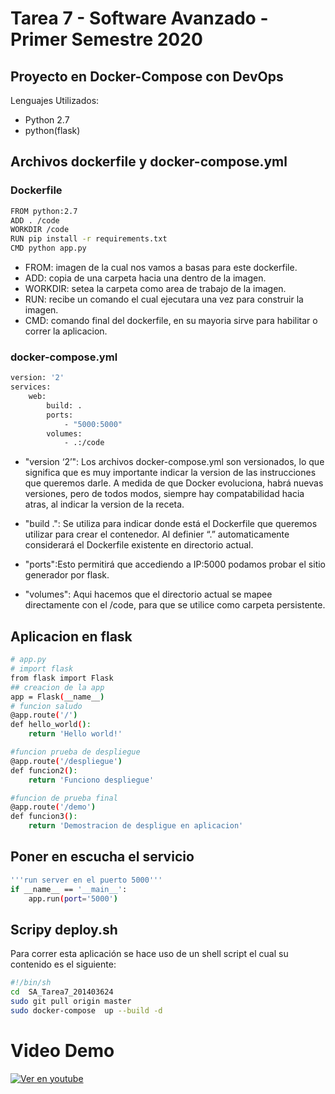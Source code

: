 # Tarea 7 - Software Avanzado - Primer Semestre 2020 
##  Proyecto en Docker-Compose con DevOps
Lenguajes Utilizados:
  - Python 2.7
  - python(flask)


## Archivos dockerfile y docker-compose.yml

### Dockerfile
```bash
FROM python:2.7
ADD . /code
WORKDIR /code
RUN pip install -r requirements.txt
CMD python app.py
```

- FROM: imagen de la cual nos vamos a basas para este dockerfile.
- ADD: copia de una carpeta hacia una dentro de la imagen.
- WORKDIR: setea la carpeta como area de trabajo de la imagen.
- RUN: recibe un comando el cual ejecutara una vez para construir la imagen.
- CMD: comando final del dockerfile, en su mayoria sirve para habilitar o correr la aplicacion.
### docker-compose.yml
```bash
version: '2'
services:
    web:
        build: .
        ports:
            - "5000:5000"
        volumes:
            - .:/code
```

- "version ‘2’": Los archivos docker-compose.yml son versionados, lo que significa que es muy importante indicar la version de las instrucciones que queremos darle. A medida de que Docker evoluciona, habrá nuevas versiones, pero de todos modos, siempre hay compatabilidad hacia atras, al indicar la version de la receta.

- "build .": Se utiliza para indicar donde está el Dockerfile que queremos utilizar para crear el contenedor. Al definier “.” automaticamente considerará el Dockerfile existente en directorio actual.

- "ports":Esto permitirá que accediendo a IP:5000 podamos probar el sitio generador por flask.

- "volumes": Aqui hacemos que el directorio actual se mapee directamente con el /code, para que se utilice como carpeta persistente.

## Aplicacion en flask

```bash
# app.py
# import flask
from flask import Flask
## creacion de la app
app = Flask(__name__)
# funcion saludo
@app.route('/')
def hello_world():
    return 'Hello world!'

#funcion prueba de despliegue
@app.route('/despliegue')
def funcion2():
    return 'Funciono despliegue'

#funcion de prueba final
@app.route('/demo')
def funcion3():
    return 'Demostracion de despligue en aplicacion'
```

## Poner en escucha el servicio

```bash 
'''run server en el puerto 5000'''
if __name__ == '__main__':
    app.run(port='5000')
```

## Scripy deploy.sh

Para correr esta aplicación se hace uso de un shell script el cual su contenido es el siguiente:
```bash 
#!/bin/sh
cd  SA_Tarea7_201403624
sudo git pull origin master
sudo docker-compose  up --build -d
```
# Video Demo
   [![Ver en youtube](https://img.youtube.com/vi/u4S9xrW2Je0/0.jpg)](https://youtu.be/u4S9xrW2Je0)
